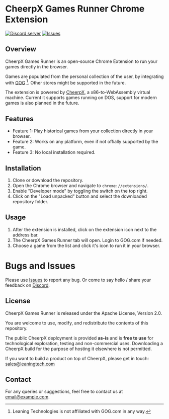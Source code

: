 # CheerpX Games Runner Chrome Extension

[![Discord server](https://img.shields.io/discord/988743885121548329?color=%235865F2&logo=discord&logoColor=%23fff)](https://discord.gg/yTNZgySKGa)
[![Issues](https://img.shields.io/github/issues/leaningtech/cheerpx-games-runner)](https://github.com/leaningtech/cheerpx-games-runner/issues)

## Overview

CheerpX Games Runner is an open-source Chrome Extension to run your games directly in the browser.

Games are populated from the personal collection of the user, by integrating  with [GOG](https://gog.com) [^1]. Other stores might be supported in the future.

The extension is powered by [CheerpX](https://labs.leaningtech.com/cheerpx), a x86-to-WebAssembly virtual machine. Current it supports games running on DOS,
support for modern games is also planned in the future.

[^1]: Leaning Technologies is not affiliated with GOG.com in any way.

## Features

- Feature 1: Play historical games from your collection directly in your browser.
- Feature 2: Works on any platform, even if not offially supported by the game.
- Feature 3: No local installation required.

## Installation

1. Clone or download the repository.
2. Open the Chrome browser and navigate to `chrome://extensions/`.
3. Enable "Developer mode" by toggling the switch on the top right.
4. Click on the "Load unpacked" button and select the downloaded repository folder.

## Usage

1. After the extension is installed, click on the extension icon next to the address bar.
2. The CheerpX Games Runner tab will open. Login to GOG.com if needed.
3. Choose a game from the list and click it's icon to run it in your browser.

# Bugs and Issues

Please use [Issues](https://github.com/leaningtech/cheerpx-games-runner/issues) to report any bug.
Or come to say hello / share your feedback on [Discord](https://discord.gg/yTNZgySKGa).

## License

CheerpX Games Runner is released under the Apache License, Version 2.0.

You are welcome to use, modify, and redistribute the contents of this repository.

The public CheerpX deployment is provided **as-is** and is **free to use** for technological exploration, testing and non-commercial uses. Downloading a CheerpX build for the purpose of hosting it elsewhere is not permitted.

If you want to build a product on top of CheerpX, please get in touch: sales@leaningtech.com

## Contact

For any queries or suggestions, feel free to contact us at [email@example.com](mailto:email@example.com).
